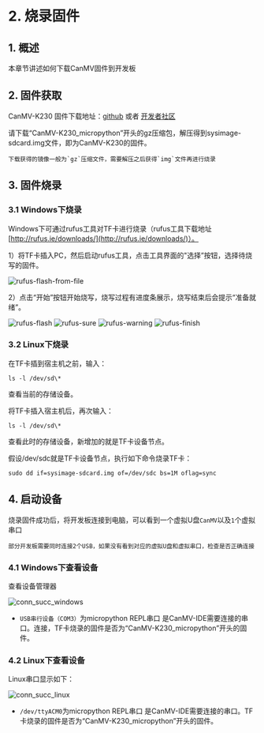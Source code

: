 # 2. 烧录固件

## 1. 概述

本章节讲述如何下载CanMV固件到开发板

## 2. 固件获取

CanMV-K230 固件下载地址：[github](https://github.com/kendryte/k230_canmv/releases) 或者 [开发者社区](https://developer.canaan-creative.com/resource)

请下载“CanMV-K230_micropython”开头的gz压缩包，解压得到sysimage-sdcard.img文件，即为CanMV-K230的固件。

```{admonition} 注意
下载获得的镜像一般为`gz`压缩文件，需要解压之后获得`img`文件再进行烧录
```

## 3. 固件烧录

### 3.1 Windows下烧录

Windows下可通过rufus工具对TF卡进行烧录（rufus工具下载地址 [http://rufus.ie/downloads/](http://rufus.ie/downloads/)）。

1）将TF卡插入PC，然后启动rufus工具，点击工具界面的"选择”按钮，选择待烧写的固件。

![rufus-flash-from-file](images/rufus_select.png)

2）点击“开始”按钮开始烧写，烧写过程有进度条展示，烧写结束后会提示“准备就绪”。

![rufus-flash](images/rufus_start.png)
![rufus-sure](images/rufus_sure.png)
![rufus-warning](images/rufus_warning.png)
![rufus-finish](images/rufus_finish.png)

### 3.2 Linux下烧录

在TF卡插到宿主机之前，输入：

`ls -l /dev/sd\*`

查看当前的存储设备。

将TF卡插入宿主机后，再次输入：

`ls -l /dev/sd\*`

查看此时的存储设备，新增加的就是TF卡设备节点。

假设/dev/sdc就是TF卡设备节点，执行如下命令烧录TF卡：

`sudo dd if=sysimage-sdcard.img of=/dev/sdc bs=1M oflag=sync`

## 4. 启动设备

烧录固件成功后，将开发板连接到电脑，可以看到一个虚拟U盘`CanMV`以及`1`个虚拟串口

```{note}
部分开发板需要同时连接2个USB，如果没有看到对应的虚拟U盘和虚拟串口，检查是否正确连接
```

### 4.1 Windows下查看设备

查看设备管理器

![conn_succ_windows](images/canmv_connect_succ_windows.png)

- `USB串行设备（COM3）`为micropython REPL串口 是CanMV-IDE需要连接的串口。连接，TF卡烧录的固件是否为“CanMV-K230_micropython”开头的固件。

### 4.2 Linux下查看设备

Linux串口显示如下：

![conn_succ_linux](images/canmv_connect_succ_linux.png)

- `/dev/ttyACM0`为micropython REPL串口 是CanMV-IDE需要连接的串口。TF卡烧录的固件是否为“CanMV-K230_micropython”开头的固件。
